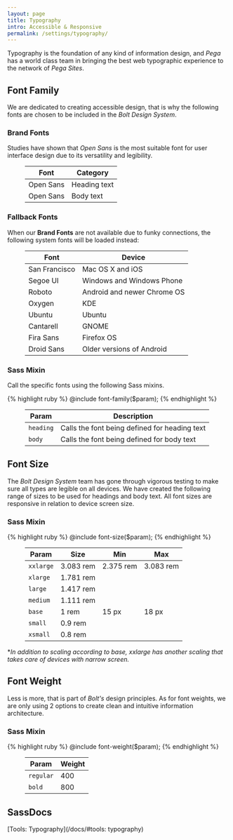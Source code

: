 ```yaml
---
layout: page
title: Typography
intro: Accessible & Responsive
permalink: /settings/typography/
---
```


Typography is the foundation of any kind of information design, and *Pega* has a world class team in bringing the best web typographic experience to the network of *Pega Sites*.

## Font Family

We are dedicated to creating accessible design, that is why the following fonts are chosen to be included in the *Bolt Design System*.

### Brand Fonts

Studies have shown that *Open Sans* is the most suitable font for user interface design due to its versatility and legibility.

<figure>
  <table>
    <thead>
      <tr>
        <th>Font</th>
        <th>Category</th>
      </tr>
    </thead>
    <tbody>
      <tr>
        <td>Open Sans</td>
        <td>Heading text</td>
      </tr>
      <tr>
        <td>Open Sans</td>
        <td>Body text</td>
      </tr>
    </tbody>
  </table>
</figure>

### Fallback Fonts

When our **Brand Fonts** are not available due to funky connections, the following system fonts will be loaded instead:

<figure>
  <table>
    <thead>
      <tr>
        <th>Font</th>
        <th>Device</th>
      </tr>
    </thead>
    <tbody>
      <tr>
        <td>San Francisco</td>
        <td>Mac OS X and iOS</td>
      </tr>
      <tr>
        <td>Segoe UI</td>
        <td>Windows and Windows Phone</td>
      </tr>
      <tr>
        <td>Roboto</td>
        <td>Android and newer Chrome OS</td>
      </tr>
      <tr>
        <td>Oxygen</td>
        <td>KDE</td>
      </tr>
      <tr>
        <td>Ubuntu</td>
        <td>Ubuntu</td>
      </tr>
      <tr>
        <td>Cantarell</td>
        <td>GNOME</td>
      </tr>
      <tr>
        <td>Fira Sans</td>
        <td>Firefox OS</td>
      </tr>
      <tr>
        <td>Droid Sans</td>
        <td>Older versions of Android</td>
      </tr>
    </tbody>
  </table>
</figure>

### Sass Mixin

Call the specific fonts using the following Sass mixins.

{% highlight ruby %}
@include font-family($param);
{% endhighlight %}

<figure>
  <table>
    <thead>
      <tr>
        <th>Param</th>
        <th>Description</th>
      </tr>
    </thead>
    <tbody>
      <tr>
        <td><code>heading</code></td>
        <td>Calls the font being defined for heading text</td>
      </tr>
      <tr>
        <td><code>body</code></td>
        <td>Calls the font being defined for body text</td>
      </tr>
    </tbody>
  </table>
</figure>

## Font Size

The *Bolt Design System* team has gone through vigorous testing to make sure all types are legible on all devices. We have created the following range of sizes to be used for headings and body text. All font sizes are responsive in relation to device screen size.

### Sass Mixin

{% highlight ruby %}
@include font-size($param);
{% endhighlight %}

<figure>
  <table>
    <thead>
      <tr>
        <th>Param</th>
        <th>Size</th>
        <th>Min</th>
        <th>Max</th>
      </tr>
    </thead>
    <tbody>
      <tr>
        <td><code>xxlarge</code></td>
        <td>3.083 rem</td>
        <td>2.375 rem</td>
        <td>3.083 rem</td>
      </tr>
      <tr>
        <td><code>xlarge</code></td>
        <td>1.781 rem</td>
        <td></td>
        <td></td>
      </tr>
      <tr>
        <td><code>large</code></td>
        <td>1.417 rem</td>
        <td></td>
        <td></td>
      </tr>
      <tr>
        <td><code>medium</code></td>
        <td>1.111 rem</td>
        <td></td>
        <td></td>
      </tr>
      <tr>
        <td><code>base</code></td>
        <td>1 rem</td>
        <td>15 px</td>
        <td>18 px</td>
      </tr>
      <tr>
        <td><code>small</code></td>
        <td>0.9 rem</td>
        <td></td>
        <td></td>
      </tr>
      <tr>
        <td><code>xsmall</code></td>
        <td>0.8 rem</td>
        <td></td>
        <td></td>
      </tr>
    </tbody>
  </table>
</figure>

**In addition to scaling according to base, xxlarge has another scaling that takes care of devices with narrow screen.*

## Font Weight

Less is more, that is part of *Bolt's* design principles. As for font weights, we are only using 2 options to create clean and intuitive information architecture.

### Sass Mixin

{% highlight ruby %}
@include font-weight($param);
{% endhighlight %}

<figure>
  <table>
    <thead>
      <tr>
        <th>Param</th>
        <th>Weight</th>
      </tr>
    </thead>
    <tbody>
      <tr>
        <td><code>regular</code></td>
        <td>400</td>
      </tr>
      <tr>
        <td><code>bold</code></td>
        <td>800</td>
      </tr>
    </tbody>
  </table>
</figure>

## SassDocs

[Tools: Typography](/docs/#tools: typography)
